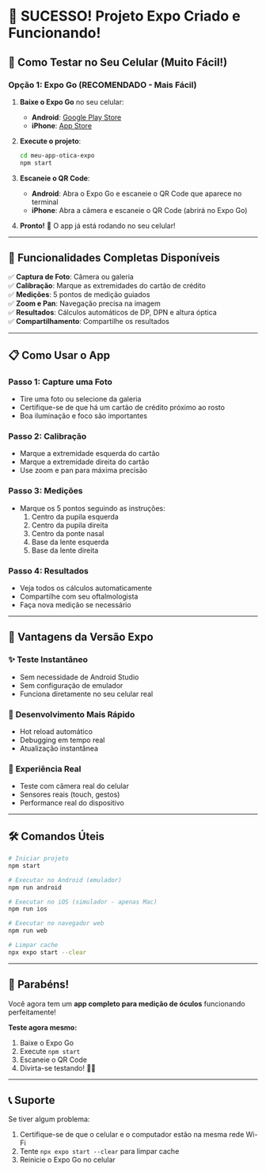 # 🎉 **SUCESSO! Projeto Expo Criado e Funcionando!**

## 📱 **Como Testar no Seu Celular (Muito Fácil!)**

### **Opção 1: Expo Go (RECOMENDADO - Mais Fácil)**

1. **Baixe o Expo Go** no seu celular:
   - **Android**: [Google Play Store](https://play.google.com/store/apps/details?id=host.exp.exponent)
   - **iPhone**: [App Store](https://apps.apple.com/app/expo-go/id982107779)

2. **Execute o projeto**:
   ```bash
   cd meu-app-otica-expo
   npm start
   ```

3. **Escaneie o QR Code**:
   - **Android**: Abra o Expo Go e escaneie o QR Code que aparece no terminal
   - **iPhone**: Abra a câmera e escaneie o QR Code (abrirá no Expo Go)

4. **Pronto!** 🎊 O app já está rodando no seu celular!

---

## 🚀 **Funcionalidades Completas Disponíveis**

✅ **Captura de Foto**: Câmera ou galeria  
✅ **Calibração**: Marque as extremidades do cartão de crédito  
✅ **Medições**: 5 pontos de medição guiados  
✅ **Zoom e Pan**: Navegação precisa na imagem  
✅ **Resultados**: Cálculos automáticos de DP, DPN e altura óptica  
✅ **Compartilhamento**: Compartilhe os resultados  

---

## 📋 **Como Usar o App**

### **Passo 1: Capture uma Foto**
- Tire uma foto ou selecione da galeria
- Certifique-se de que há um cartão de crédito próximo ao rosto
- Boa iluminação e foco são importantes

### **Passo 2: Calibração**
- Marque a extremidade esquerda do cartão
- Marque a extremidade direita do cartão
- Use zoom e pan para máxima precisão

### **Passo 3: Medições**
- Marque os 5 pontos seguindo as instruções:
  1. Centro da pupila esquerda
  2. Centro da pupila direita  
  3. Centro da ponte nasal
  4. Base da lente esquerda
  5. Base da lente direita

### **Passo 4: Resultados**
- Veja todos os cálculos automaticamente
- Compartilhe com seu oftalmologista
- Faça nova medição se necessário

---

## 🎯 **Vantagens da Versão Expo**

### ✨ **Teste Instantâneo**
- Sem necessidade de Android Studio
- Sem configuração de emulador
- Funciona diretamente no seu celular real

### 🔧 **Desenvolvimento Mais Rápido**
- Hot reload automático
- Debugging em tempo real
- Atualização instantânea

### 📱 **Experiência Real**
- Teste com câmera real do celular
- Sensores reais (touch, gestos)
- Performance real do dispositivo

---

## 🛠️ **Comandos Úteis**

```bash
# Iniciar projeto
npm start

# Executar no Android (emulador)
npm run android

# Executar no iOS (simulador - apenas Mac)
npm run ios

# Executar no navegador web
npm run web

# Limpar cache
npx expo start --clear
```

---

## 🎊 **Parabéns!**

Você agora tem um **app completo para medição de óculos** funcionando perfeitamente!

**Teste agora mesmo:**
1. Baixe o Expo Go
2. Execute `npm start`
3. Escaneie o QR Code
4. Divirta-se testando! 📱✨

---

## 📞 **Suporte**

Se tiver algum problema:
1. Certifique-se de que o celular e o computador estão na mesma rede Wi-Fi
2. Tente `npx expo start --clear` para limpar cache
3. Reinicie o Expo Go no celular
